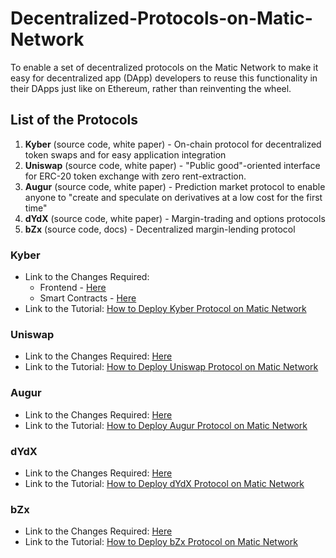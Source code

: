 # Decentralized-Protocols-on-Matic-Network
To enable a set of decentralized protocols on the Matic Network to make it easy for decentralized app (DApp) developers to reuse this functionality in their DApps just like on Ethereum, rather than reinventing the wheel.

## List of the Protocols

1. **Kyber** (source code, white paper) - On-chain protocol for decentralized token swaps and for easy application integration
2. **Uniswap** (source code, white paper) - "Public good"-oriented interface for ERC-20 token exchange with zero rent-extraction.
3. **Augur** (source code, white paper) - Prediction market protocol to enable anyone to "create and speculate on derivatives at a low cost for the first time"
4. **dYdX** (source code, white paper) - Margin-trading and options protocols
5. **bZx** (source code, docs) - Decentralized margin-lending protocol

### Kyber

* Link to the Changes Required: 
	- Frontend - [Here](https://github.com/Trellis-Lab/KyberSwap/commit/ea7844120f699f88b34b3c52b85c5f54aad2fe0a)
	- Smart Contracts - [Here](https://github.com/Trellis-Lab/workshop/commit/3504c5d998c943cf7b610f94649b593286d0e5b8)
* Link to the Tutorial: [How to Deploy Kyber Protocol on Matic Network]()

### Uniswap

* Link to the Changes Required: [Here](https://github.com/Trellis-Lab/uniswap-frontend/commit/bbc5d7f506facc16b5b85eaeada2f811688fbb5e)
* Link to the Tutorial: [How to Deploy Uniswap Protocol on Matic Network](https://medium.com/trellis-lab/deploying-uniswap-on-matic-network-8ec1493a5c82)

### Augur

* Link to the Changes Required: [Here]()
* Link to the Tutorial: [How to Deploy Augur Protocol on Matic Network]()

### dYdX

* Link to the Changes Required: [Here](https://github.com/Trellis-Lab/solo/commit/cc58ec5cd0ec5727a13dea139c5ac6e031d40f7b)
* Link to the Tutorial: [How to Deploy dYdX Protocol on Matic Network](https://medium.com/@manankpatni/deploying-dydx-to-matic-network-52a253662b3f)

### bZx

* Link to the Changes Required: [Here](https://github.com/bZxNetwork/bZx-monorepo/compare/development...Trellis-Lab:development)
* Link to the Tutorial: [How to Deploy bZx Protocol on Matic Network]()


